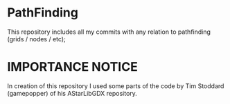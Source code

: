 # PathFinding
This repository includes all my commits with any relation to pathfinding (grids / nodes / etc); 
# IMPORTANCE NOTICE
In creation of this repository I used some parts of the code by Tim Stoddard (gamepopper) of his AStarLibGDX repository. 
